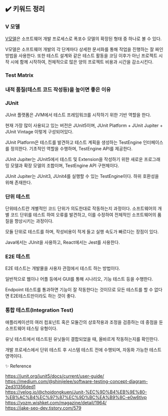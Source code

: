 ## ✔️ 키워드 정리

### V 모델

[V모델](https://ko.wikipedia.org/wiki/V_%EB%AA%A8%EB%8D%B8)은 소프트웨어 개발 프로세스로 폭포수 모델의 확장된 형태 중 하나로 볼 수 있다.

V모델은 소프트웨어 개발의 각 단계마다 상세한 문서화를 통해 작업을 진행하는 잘 짜인 방법을 사용한다. 또한 테스트 설계와 같은 테스트 활동을 코딩 이후가 아닌 프로젝트 시작 시에 함께 시작하여, 전체적으로 많은 양의 프로젝트 비용과 시간을 감소시킨다.

### Test Matrix

### 내적 품질(테스트 코드 작성등)을 높이면 좋은 이유

### JUnit

JUnit 플랫폼은 JVM에서 테스트 프레임워크를 시작하기 위한 기반 역할을 한다. 

현재 가장 많이 사용되고 있는 버전은 JUnit5이며, JUnit Platform + JUnit Jupiter + JUnit Vintage 이렇게 구성되어있다.

JUnit Platform은 테스트를 발견하고 테스트 계획을 생성하는 TestEngine 인터페이스를 정의한다.
기초적인 역할을 수행하며, TestEngine API를 제공한다.

JUnit Jupiter는 JUnit5에서 테스트 및 Extension을 작성하기 위한 새로운 프로그래밍 모델과 확장 모델의 조합이며, TestEngine API 구현체이다.

JUnit Jupiter는 JUnit3, JUnit4를 실행할 수 있는 TestEngine이다. 하위 호환성을 위해 존재한다.

### 단위 테스트

단위테스트란 개별적인 코드 단위가 의도한대로 작동하는지 과정이다. 소프트웨어의 개별 코드 단위를 테스트 하여 오류를 발견하고, 이를 수정하여 전체적인 소프트웨어의 품질을 향상시키는 과정이다.

모듈 단위로 테스트를 하며, 작성비용이 적게 들고 실행 속도가 빠르다는 장점이 있다.

Java에서는 JUnit을 사용하고, React에서는 Jest를 사용한다.

### E2E 테스트

E2E 테스트는 개발물을 사용자 관점에서 테스트 하는 방법이다.

일반적으로 웹이나 어플 등에서 GUI를 통해 시나리오, 기능 테스트 등을 수행한다.

Endpoint 테스트를 통과하면 기능이 잘 작동한다는 것이므로 모든 테스트를 할 수 없다면 E2E테스트만이라도 하는 것이 좋다.

### 통합 테스트(Integration Test)

애플리케이션의 여러 컴포넌트 혹은 모듈간의 상호작용과 조정을 검증하는 데 중점을 둔 소프트웨어 테스팅 유형이다. 

유닛 테스트에서 테스트된 유닛들이 결합되었을 때, 올바르게 작동하는지를 확인한다.

개발 프로세스에서 단위 테스트 후 시스템 테스트 전에 수행되며, 자동화 가능한 테스트 영역이다.

✨ Reference

https://junit.org/junit5/docs/current/user-guide/<br/>
https://medium.com/@shinjielee/software-testing-concept-diagram-2ed31356ded1<br/>
https://velog.io/@choidongkuen/Junit-%EC%9D%B4%EB%9E%80-%EB%AC%B4%EC%97%87%EC%9D%BC%EA%B9%8C-e0w6tlvp<br/>
https://yozm.wishket.com/magazine/detail/1964/<br/>
https://jake-seo-dev.tistory.com/579

